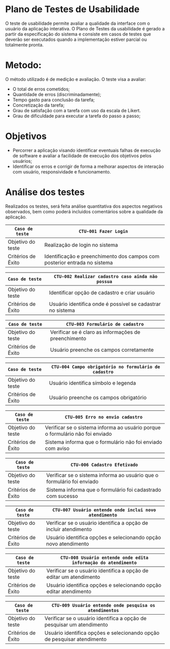 # Plano de Testes de Usabilidade

O teste de usabilidade permite avaliar a qualidade da interface com o usuário da aplicação interativa. O Plano de Testes da usabilidade é gerado a partir da especificação do sistema e consiste em casos de testes que deverão ser executados quando a implementação estiver parcial ou totalmente pronta.

# Metodo: 
O método utilizado é de medição e avaliação. O teste visa a avaliar: 
  - O total de erros cometidos;
  - Quantidade de erros (discriminadamente);
  - Tempo gasto para conclusão da tarefa;
  - Concretização da tarefa;
  - Grau de satisfação com a tarefa com uso da escala de Likert.
  - Grau de dificuldade para executar a tarefa do passo a passo;

# Objetivos
  - Percorrer a aplicação visando identificar eventuais falhas de execução de software e avaliar a facilidade de execução dos objetivos pelos usuários;
  - Identificar os erros e corrigir de forma a melhorar aspectos de interação com usuário, responsividade e funcionamento.

# Análise dos testes
Realizados os testes, será feita análise quantitativa dos aspectos negativos observados, bem como poderá incluidos comentários sobre a qualidade da aplicação. 


| `Caso de teste ` | ` CTU-001 Fazer Login `                   | 
|--------------------|--------------------------------------------------------| 
| Objetivo do teste            | Realização de login no sistema                   |  
| Critérios de Êxito           | Identificação e preenchimento dos campos com posterior entrada no sistema| 

| `Caso de teste ` | ` CTU-002 Realizar cadastro caso ainda não possua  `                    | 
|--------------------|--------------------------------------------------------| 
| Objetivo do teste            | Identificar opção de cadastro e criar usuário                 |  
| Critérios de Êxito           | Usuário identifica onde é possível se cadastrar no sistema| 


| `Caso de teste ` | ` CTU-003 Formulário de cadastro  `                    | 
|--------------------|--------------------------------------------------------| 
| Objetivo do teste            | Verificar se é claro as informações de preenchimento             |  
| Critérios de Êxito           | Usuário preenche os campos corretamente  | 


| `Caso de teste ` | ` CTU-004 Campo obrigatório no formulário de cadastro   `                    | 
|--------------------|--------------------------------------------------------| 
| Objetivo do teste            | Usuário identifica símbolo e legenda                    |  
| Critérios de Êxito           | Usuário preenche os campos obrigatório|

| `Caso de teste ` | ` CTU-005 Erro no envio cadastro `                    | 
|--------------------|--------------------------------------------------------| 
| Objetivo do teste            | Verificar se o sistema informa ao usuário porque o formulário não foi enviado                    |  
| Critérios de Êxito           | Sistema informa que o formulário não foi enviado com aviso| 

| `Caso de teste ` | ` CTU-006 Cadastro Efetivado `                    | 
|--------------------|--------------------------------------------------------| 
| Objetivo do teste            | Verificar se o sistema informa ao usuário que o formulário foi enviado                   |  
| Critérios de Êxito           | Sistema informa que o formulário  foi cadastrado com sucesso| 

| `Caso de teste ` | ` CTU-007 Usuário entende onde inclui novo atendimento  `                    | 
|--------------------|--------------------------------------------------------| 
| Objetivo do teste            | Verificar se o usuário identifica a opção de incluir atendimento                    |  
| Critérios de Êxito           | Usuário identifica opções e selecionando opção novo atendimento| 

| `Caso de teste ` | ` CTU-008 Usuário entende onde edita informação do atendimento `                    | 
|--------------------|--------------------------------------------------------| 
| Objetivo do teste            | Verificar se o usuário identifica a opção de editar um atendimento                   |  
| Critérios de Êxito           | Usuário identifica opções e selecionando opção editar atendimento | 

| `Caso de teste ` | ` CTU-009 Usuário entende onde pesquisa os atendimentos `                    | 
|--------------------|--------------------------------------------------------| 
| Objetivo do teste            | Verificar se o usuário identifica a opção de pesquisar um atendimento                   |  
| Critérios de Êxito           | Usuário identifica opções e selecionando opção de pesquisar atendimento| 



